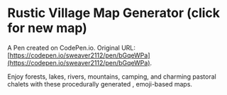 # Rustic Village Map Generator (click for new map)

A Pen created on CodePen.io. Original URL: [https://codepen.io/sweaver2112/pen/bGqeWPa](https://codepen.io/sweaver2112/pen/bGqeWPa).

Enjoy forests, lakes, rivers, mountains, camping, and charming pastoral chalets with these procedurally generated , emoji-based maps.